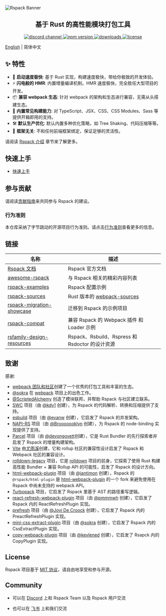 <picture>
  <source media="(prefers-color-scheme: dark)" srcset="https://lf3-static.bytednsdoc.com/obj/eden-cn/dhozeh7vhpebvog/rspack-banner-1610-dark.png">
  <img alt="Rspack Banner" src="https://lf3-static.bytednsdoc.com/obj/eden-cn/dhozeh7vhpebvog/rspack-banner-1610.png">
</picture>

<h2 align="center">基于 Rust 的高性能模块打包工具</h2>

<p align="center">
  <a href="https://discord.gg/79ZZ66GH9E">
    <img src="https://img.shields.io/discord/977448667919286283?logo=discord&label=discord&colorB=EDED91" alt="discord channel" />
  </a>
  <a href="https://www.npmjs.com/package/@rspack/core?activeTab=versions">
   <img src="https://img.shields.io/npm/v/@rspack/core?style=flat-square&colorA=564341&colorB=EDED91" alt="npm version" />
  </a>
  <a href="https://npmcharts.com/compare/@rspack/core?minimal=true">
    <img src="https://img.shields.io/npm/dm/@rspack/core.svg?style=flat-square&colorA=564341&colorB=EDED91" alt="downloads" />
  </a>
  <a href="https://github.com/web-infra-dev/rspack/blob/main/LICENSE">
    <img src="https://img.shields.io/npm/l/@rspack/core?style=flat-square&colorA=564341&colorB=EDED91" alt="license" />
  </a>
</p>

[English](./README.md) | 简体中文

## ✨ 特性

- 🚀 **启动速度极快**: 基于 Rust 实现，构建速度极快，带给你极致的开发体验。
- ⚡ **闪电般的 HMR**: 内置增量编译机制，HMR 速度极快，完全胜任大型项目的开发。
- 📦 **兼容 webpack 生态**: 针对 webpack 的架构和生态进行兼容，无需从头搭建生态。
- 🎨 **内置常见构建能力**: 对 TypeScript、JSX、CSS、CSS Modules、Sass 等提供开箱即用的支持。
- 🛠️ **默认生产优化**: 默认内置多种优化策略，如 Tree Shaking、代码压缩等等。
- 🎯 **框架无关**: 不和任何前端框架绑定，保证足够的灵活性。

请阅读 [Rspack 介绍](https://rspack.dev/zh/guide/start/introduction) 章节来了解更多。

## 快速上手

- [快速上手](https://rspack.dev/zh/guide/start/quick-start)

## 参与贡献

请阅读[贡献指南](./CONTRIBUTING.md)来共同参与 Rspack 的建设。

### 行为准则

本仓库采纳了字节跳动的开源项目行为准则。请点击[行为准则](./CODE_OF_CONDUCT.md)查看更多的信息。

## 链接

| 名称                                                                                     | 描述                                                                         |
| ---------------------------------------------------------------------------------------- | ---------------------------------------------------------------------------- |
| [Rspack 文档](https://rspack.dev/zh/)                                                    | Rspack 官方文档                                                              |
| [awesome-rspack](https://github.com/web-infra-dev/awesome-rspack)                        | 与 Rspack 相关的精彩内容列表                                                 |
| [rspack-examples](https://github.com/rspack-contrib/rspack-examples)                     | Rspack 配置示例                                                              |
| [rspack-sources](https://github.com/web-infra-dev/rspack-sources)                        | Rust 版本的 [webpack-sources](https://www.npmjs.com/package/webpack-sources) |
| [rspack-migration-showcase](https://github.com/web-infra-dev/rspack-migration-showcase)  | 迁移到 Rspack 的示例项目                                                     |
| [rspack-compat](https://github.com/web-infra-dev/rspack-compat)                          | 兼容 Rspack 的 Webpack 插件 和 Loader 示例                                   |
| [rsfamily-design-resources](https://github.com/rspack-contrib/rsfamily-design-resources) | Rspack、Rsbuild、Rspress 和 Rsdoctor 的设计资源                              |

## 致谢

感谢:

- [webpack 团队和社区](https://webpack.js.org/)创建了一个优秀的打包工具和丰富的生态。
- [@sokra](https://github.com/sokra) 在 [webpack](https://github.com/webpack/webpack) 项目上的出色工作。
- [@ScriptedAlchemy](https://github.com/ScriptedAlchemy) 创造了模块联邦，并帮助 Rspack 与社区建立联系。
- [SWC](https://swc.rs/) 项目（由 [@kdy1](https://github.com/kdy1) 创建），为 Rspack 的代码解析、转换和压缩提供了支持。
- [esbuild](https://github.com/evanw/esbuild) 项目（由 [@evanw](https://github.com/evanw) 创建），它启发了 Rspack 的并发架构。
- [NAPI-RS](https://github.com/napi-rs/napi-rs) 项目（由 [@Brooooooklyn](https://github.com/Brooooooklyn) 创建），为 Rspack 的 node-binding 实现提供了支持。
- [Parcel](https://github.com/parcel-bundler/parcel) 项目（由 [@devongovett](https://github.com/devongovett)创建），它是 Rust Bundler 的先行探索者并启发了 Rspack 的增量构建架构。
- [Vite](https://github.com/vitejs/vite) 由[尤雨溪](https://github.com/yyx990803)创建，它和 rollup 社区的兼容性设计启发了 Rspack 和 Webpack 社区的兼容设计。
- [rolldown-legacy](https://github.com/rolldown-rs/rolldown-legacy) 项目，它是 [rolldown](https://github.com/rolldown) 项目的前身，它探索了使用 Rust 构建高性能 Bundler + 兼容 Rollup API 的可能性，启发了 Rspack 的设计方向。
- [html-webpack-plugin](https://github.com/jantimon/html-webpack-plugin) 项目（由 [@jantimon](https://github.com/jantimon) 创建），Rspack 的 `@rspack/html-plugin` 是 [html-webpack-plugin](https://github.com/jantimon/html-webpack-plugin) 的一个 fork 来避免使用在 Rspack 中尚未支持的 webpack API。
- [Turbopack](https://github.com/vercel/turbo) 项目，它启发了 Rspack 里基于 AST 的路径重写逻辑。
- [react-refresh-webpack-plugin](https://github.com/pmmmwh/react-refresh-webpack-plugin) 项目（由 [@pmmmwh](https://github.com/pmmmwh) 创建），它启发了 Rspack 内的 ReactRefreshPlugin 实现。
- [prefresh](https://github.com/preactjs/prefresh) 项目（由 [@Jovi De Croock](https://github.com/JoviDeCroock) 创建），它启发了 Rspack 内的 PreactRefreshPlugin 实现。
- [mini-css-extract-plugin](https://github.com/webpack-contrib/mini-css-extract-plugin) 项目（由 [@sokra](https://github.com/sokra) 创建），它启发了 Rspack 内的 CssExtractPlugin 实现。
- [copy-webpack-plugin](https://github.com/webpack-contrib/copy-webpack-plugin) 项目（由 [@kevlened](https://github.com/kevlened) 创建），它启发了 Rsapck 内的 CopyPlugin 实现。

## License

Rspack 项目基于 [MIT 协议](https://github.com/web-infra-dev/rspack/blob/main/LICENSE)，请自由地享受和参与开源。

## Community

- 可以在 [Discord](https://discord.gg/79ZZ66GH9E) 上和 Rspack Team 以及 Rspack 用户交流

- 也可以在 [飞书](https://applink.feishu.cn/client/chat/chatter/add_by_link?link_token=3c3vca77-bfc0-4ef5-b62b-9c5c9c92f1b4) 上和我们交流
